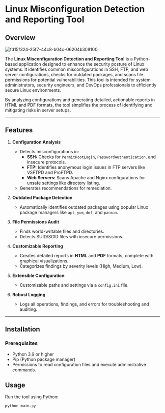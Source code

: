 # Linux Misconfiguration Detection and Reporting Tool

## Overview


![fd15f324-25f7-44c8-b04c-06204b308100](https://github.com/user-attachments/assets/d1df3c73-7a70-4d48-8ecd-c2ac45994bf2)


The **Linux Misconfiguration Detection and Reporting Tool** is a Python-based application designed to enhance the security posture of Linux systems. It identifies common misconfigurations in SSH, FTP, and web server configurations, checks for outdated packages, and scans file permissions for potential vulnerabilities. This tool is intended for system administrators, security engineers, and DevOps professionals to efficiently secure Linux environments.

By analyzing configurations and generating detailed, actionable reports in HTML and PDF formats, the tool simplifies the process of identifying and mitigating risks in server setups.

---

## Features

1. **Configuration Analysis**
   - Detects misconfigurations in:
     - **SSH:** Checks for `PermitRootLogin`, `PasswordAuthentication`, and insecure protocols.
     - **FTP:** Identifies anonymous login issues in FTP servers like VSFTPD and ProFTPD.
     - **Web Servers:** Scans Apache and Nginx configurations for unsafe settings like directory listing.
   - Generates recommendations for remediation.
     

2. **Outdated Package Detection**
   - Automatically identifies outdated packages using popular Linux package managers like `apt`, `yum`, `dnf`, and `pacman`.

3. **File Permissions Audit**
   - Finds world-writable files and directories.
   - Detects SUID/SGID files with insecure permissions.

4. **Customizable Reporting**
   - Creates detailed reports in **HTML** and **PDF** formats, complete with graphical visualizations.
   - Categorizes findings by severity levels (High, Medium, Low).

5. **Extensible Configuration**
   - Customizable paths and settings via a `config.ini` file.

6. **Robust Logging**
   - Logs all operations, findings, and errors for troubleshooting and auditing.

---

## Installation

### Prerequisites
- Python 3.6 or higher
- Pip (Python package manager)
- Permissions to read configuration files and execute administrative commands.

## Usage

Run the tool using Python:

```bash
python main.py

